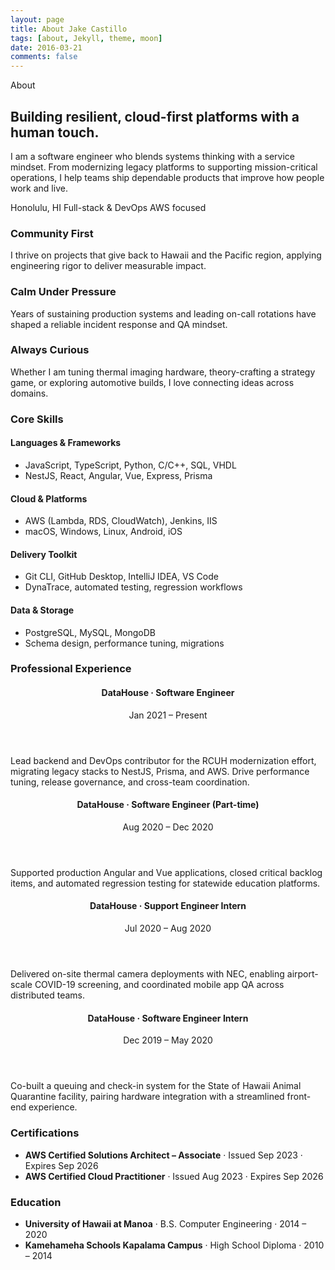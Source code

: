 ```yaml
---
layout: page
title: About Jake Castillo
tags: [about, Jekyll, theme, moon]
date: 2016-03-21
comments: false
---
```


<div class="about-page">
<section class="about-hero">
    <span class="about-hero__eyebrow">About</span>
    <h2 class="about-hero__title">Building resilient, cloud-first platforms with a human touch.</h2>
    <p class="about-hero__lead">I am a software engineer who blends systems thinking with a service mindset. From modernizing legacy platforms to supporting mission-critical operations, I help teams ship dependable products that improve how people work and live.</p>
    <div class="about-hero__meta">
        <span class="about-badge">Honolulu, HI</span>
        <span class="about-badge">Full-stack & DevOps</span>
        <span class="about-badge">AWS focused</span>
    </div>
</section>

<section class="about-highlight-grid" aria-label="Snapshot">
    <article class="about-highlight">
        <h3>Community First</h3>
        <p>I thrive on projects that give back to Hawaii and the Pacific region, applying engineering rigor to deliver measurable impact.</p>
    </article>
    <article class="about-highlight">
        <h3>Calm Under Pressure</h3>
        <p>Years of sustaining production systems and leading on-call rotations have shaped a reliable incident response and QA mindset.</p>
    </article>
    <article class="about-highlight">
        <h3>Always Curious</h3>
        <p>Whether I am tuning thermal imaging hardware, theory-crafting a strategy game, or exploring automotive builds, I love connecting ideas across domains.</p>
    </article>
</section>

<section class="about-section">
    <h3 class="about-section__title">Core Skills</h3>
    <div class="about-skill-groups">
        <article class="about-skill-card">
            <h4>Languages & Frameworks</h4>
            <ul>
                <li>JavaScript, TypeScript, Python, C/C++, SQL, VHDL</li>
                <li>NestJS, React, Angular, Vue, Express, Prisma</li>
            </ul>
        </article>
        <article class="about-skill-card">
            <h4>Cloud & Platforms</h4>
            <ul>
                <li>AWS (Lambda, RDS, CloudWatch), Jenkins, IIS</li>
                <li>macOS, Windows, Linux, Android, iOS</li>
            </ul>
        </article>
        <article class="about-skill-card">
            <h4>Delivery Toolkit</h4>
            <ul>
                <li>Git CLI, GitHub Desktop, IntelliJ IDEA, VS Code</li>
                <li>DynaTrace, automated testing, regression workflows</li>
            </ul>
        </article>
        <article class="about-skill-card">
            <h4>Data & Storage</h4>
            <ul>
                <li>PostgreSQL, MySQL, MongoDB</li>
                <li>Schema design, performance tuning, migrations</li>
            </ul>
        </article>
    </div>
</section>

<section class="about-section">
    <h3 class="about-section__title">Professional Experience</h3>
    <div class="about-timeline">
        <article class="about-timeline__item">
            <header>
                <h4>DataHouse · Software Engineer</h4>
                <span class="about-timeline__meta">Jan 2021 – Present</span>
            </header>
            <p>Lead backend and DevOps contributor for the RCUH modernization effort, migrating legacy stacks to NestJS, Prisma, and AWS. Drive performance tuning, release governance, and cross-team coordination.</p>
        </article>
        <article class="about-timeline__item">
            <header>
                <h4>DataHouse · Software Engineer (Part-time)</h4>
                <span class="about-timeline__meta">Aug 2020 – Dec 2020</span>
            </header>
            <p>Supported production Angular and Vue applications, closed critical backlog items, and automated regression testing for statewide education platforms.</p>
        </article>
        <article class="about-timeline__item">
            <header>
                <h4>DataHouse · Support Engineer Intern</h4>
                <span class="about-timeline__meta">Jul 2020 – Aug 2020</span>
            </header>
            <p>Delivered on-site thermal camera deployments with NEC, enabling airport-scale COVID-19 screening, and coordinated mobile app QA across distributed teams.</p>
        </article>
        <article class="about-timeline__item">
            <header>
                <h4>DataHouse · Software Engineer Intern</h4>
                <span class="about-timeline__meta">Dec 2019 – May 2020</span>
            </header>
            <p>Co-built a queuing and check-in system for the State of Hawaii Animal Quarantine facility, pairing hardware integration with a streamlined front-end experience.</p>
        </article>
    </div>
</section>

<section class="about-section">
    <h3 class="about-section__title">Certifications</h3>
    <ul class="about-cert-list">
        <li><strong>AWS Certified Solutions Architect – Associate</strong> · Issued Sep 2023 · Expires Sep 2026</li>
        <li><strong>AWS Certified Cloud Practitioner</strong> · Issued Aug 2023 · Expires Sep 2026</li>
    </ul>
</section>

<section class="about-section">
    <h3 class="about-section__title">Education</h3>
    <ul class="about-education-list">
        <li><strong>University of Hawaii at Manoa</strong> · B.S. Computer Engineering · 2014 – 2020</li>
        <li><strong>Kamehameha Schools Kapalama Campus</strong> · High School Diploma · 2010 – 2014</li>
    </ul>
</section>
</div>
